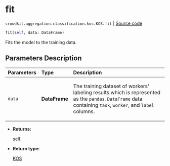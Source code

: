 # fit
`crowdkit.aggregation.classification.kos.KOS.fit` | [Source code](https://github.com/Toloka/crowd-kit/blob/v1.2.1/crowdkit/aggregation/classification/kos.py#L56)

```python
fit(self, data: DataFrame)
```

Fits the model to the training data.

## Parameters Description

| Parameters | Type | Description |
| :----------| :----| :-----------|
`data`|**DataFrame**|<p>The training dataset of workers&#x27; labeling results which is represented as the `pandas.DataFrame` data containing `task`, `worker`, and `label` columns.</p>

* **Returns:**

  self.

* **Return type:**

  [KOS](crowdkit.aggregation.classification.kos.KOS.md)
